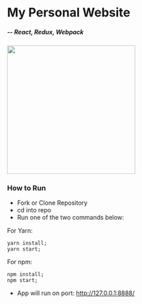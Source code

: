 # My Personal Website
##### -- React, Redux, Webpack

<img src="https://i.imgur.com/g5qXxbP.gif" height="300"/>

### How to Run
- Fork or Clone Repository
- cd into repo
- Run one of the two commands below:

For Yarn:
```
yarn install;
yarn start;
```

For npm:
```
npm install;
npm start;
```

- App will run on port: http://127.0.0.1:8888/
